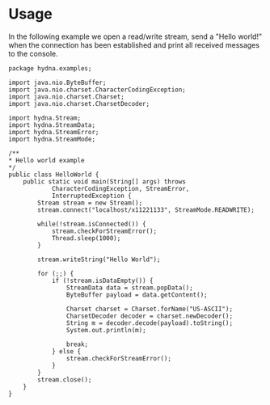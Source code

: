 # Usage

In the following example we open a read/write stream, send a "Hello world!"
when the connection has been established and print all received messages to
the console.

    package hydna.examples;

    import java.nio.ByteBuffer;
    import java.nio.charset.CharacterCodingException;
    import java.nio.charset.Charset;
    import java.nio.charset.CharsetDecoder;

    import hydna.Stream;
    import hydna.StreamData;
    import hydna.StreamError;
    import hydna.StreamMode;

    /**
    * Hello world example
    */
    public class HelloWorld {
        public static void main(String[] args) throws
                CharacterCodingException, StreamError,
                InterruptedException {
            Stream stream = new Stream();
            stream.connect("localhost/x11221133", StreamMode.READWRITE);

            while(!stream.isConnected()) {
                stream.checkForStreamError();
                Thread.sleep(1000);
            }

            stream.writeString("Hello World");

            for (;;) {
                if (!stream.isDataEmpty()) {
                    StreamData data = stream.popData();
                    ByteBuffer payload = data.getContent();

                    Charset charset = Charset.forName("US-ASCII");
                    CharsetDecoder decoder = charset.newDecoder();
                    String m = decoder.decode(payload).toString();
                    System.out.println(m);
                                
                    break;
                } else {
                    stream.checkForStreamError();
                }
            }
            stream.close();
        }
    }
